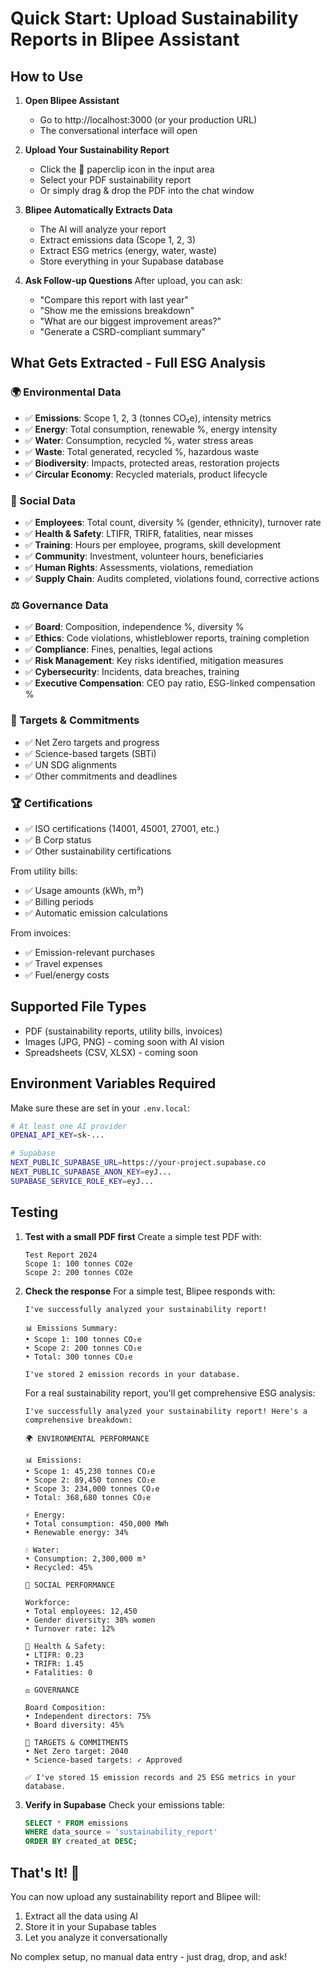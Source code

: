 # Quick Start: Upload Sustainability Reports in Blipee Assistant

## How to Use

1. **Open Blipee Assistant**
   - Go to http://localhost:3000 (or your production URL)
   - The conversational interface will open

2. **Upload Your Sustainability Report**
   - Click the 📎 paperclip icon in the input area
   - Select your PDF sustainability report
   - Or simply drag & drop the PDF into the chat window

3. **Blipee Automatically Extracts Data**
   - The AI will analyze your report
   - Extract emissions data (Scope 1, 2, 3)
   - Extract ESG metrics (energy, water, waste)
   - Store everything in your Supabase database

4. **Ask Follow-up Questions**
   After upload, you can ask:
   - "Compare this report with last year"
   - "Show me the emissions breakdown"
   - "What are our biggest improvement areas?"
   - "Generate a CSRD-compliant summary"

## What Gets Extracted - Full ESG Analysis

### 🌍 Environmental Data
- ✅ **Emissions**: Scope 1, 2, 3 (tonnes CO₂e), intensity metrics
- ✅ **Energy**: Total consumption, renewable %, energy intensity
- ✅ **Water**: Consumption, recycled %, water stress areas
- ✅ **Waste**: Total generated, recycled %, hazardous waste
- ✅ **Biodiversity**: Impacts, protected areas, restoration projects
- ✅ **Circular Economy**: Recycled materials, product lifecycle

### 👥 Social Data
- ✅ **Employees**: Total count, diversity % (gender, ethnicity), turnover rate
- ✅ **Health & Safety**: LTIFR, TRIFR, fatalities, near misses
- ✅ **Training**: Hours per employee, programs, skill development
- ✅ **Community**: Investment, volunteer hours, beneficiaries
- ✅ **Human Rights**: Assessments, violations, remediation
- ✅ **Supply Chain**: Audits completed, violations found, corrective actions

### ⚖️ Governance Data
- ✅ **Board**: Composition, independence %, diversity %
- ✅ **Ethics**: Code violations, whistleblower reports, training completion
- ✅ **Compliance**: Fines, penalties, legal actions
- ✅ **Risk Management**: Key risks identified, mitigation measures
- ✅ **Cybersecurity**: Incidents, data breaches, training
- ✅ **Executive Compensation**: CEO pay ratio, ESG-linked compensation %

### 🎯 Targets & Commitments
- ✅ Net Zero targets and progress
- ✅ Science-based targets (SBTi)
- ✅ UN SDG alignments
- ✅ Other commitments and deadlines

### 🏆 Certifications
- ✅ ISO certifications (14001, 45001, 27001, etc.)
- ✅ B Corp status
- ✅ Other sustainability certifications

From utility bills:
- ✅ Usage amounts (kWh, m³)
- ✅ Billing periods
- ✅ Automatic emission calculations

From invoices:
- ✅ Emission-relevant purchases
- ✅ Travel expenses
- ✅ Fuel/energy costs

## Supported File Types

- PDF (sustainability reports, utility bills, invoices)
- Images (JPG, PNG) - coming soon with AI vision
- Spreadsheets (CSV, XLSX) - coming soon

## Environment Variables Required

Make sure these are set in your `.env.local`:

```bash
# At least one AI provider
OPENAI_API_KEY=sk-...

# Supabase
NEXT_PUBLIC_SUPABASE_URL=https://your-project.supabase.co
NEXT_PUBLIC_SUPABASE_ANON_KEY=eyJ...
SUPABASE_SERVICE_ROLE_KEY=eyJ...
```

## Testing

1. **Test with a small PDF first**
   Create a simple test PDF with:
   ```
   Test Report 2024
   Scope 1: 100 tonnes CO2e
   Scope 2: 200 tonnes CO2e
   ```

2. **Check the response**
   For a simple test, Blipee responds with:
   ```
   I've successfully analyzed your sustainability report!
   
   📊 Emissions Summary:
   • Scope 1: 100 tonnes CO₂e
   • Scope 2: 200 tonnes CO₂e
   • Total: 300 tonnes CO₂e
   
   I've stored 2 emission records in your database.
   ```

   For a real sustainability report, you'll get comprehensive ESG analysis:
   ```
   I've successfully analyzed your sustainability report! Here's a comprehensive breakdown:

   🌍 ENVIRONMENTAL PERFORMANCE

   📊 Emissions:
   • Scope 1: 45,230 tonnes CO₂e
   • Scope 2: 89,450 tonnes CO₂e
   • Scope 3: 234,000 tonnes CO₂e
   • Total: 368,680 tonnes CO₂e

   ⚡ Energy:
   • Total consumption: 450,000 MWh
   • Renewable energy: 34%

   💧 Water:
   • Consumption: 2,300,000 m³
   • Recycled: 45%

   👥 SOCIAL PERFORMANCE

   Workforce:
   • Total employees: 12,450
   • Gender diversity: 38% women
   • Turnover rate: 12%

   🦺 Health & Safety:
   • LTIFR: 0.23
   • TRIFR: 1.45
   • Fatalities: 0

   ⚖️ GOVERNANCE

   Board Composition:
   • Independent directors: 75%
   • Board diversity: 45%

   🎯 TARGETS & COMMITMENTS
   • Net Zero target: 2040
   • Science-based targets: ✓ Approved

   ✅ I've stored 15 emission records and 25 ESG metrics in your database.
   ```

3. **Verify in Supabase**
   Check your emissions table:
   ```sql
   SELECT * FROM emissions 
   WHERE data_source = 'sustainability_report'
   ORDER BY created_at DESC;
   ```

## That's It! 🎉

You can now upload any sustainability report and Blipee will:
1. Extract all the data using AI
2. Store it in your Supabase tables
3. Let you analyze it conversationally

No complex setup, no manual data entry - just drag, drop, and ask!